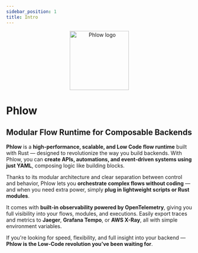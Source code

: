 ```yaml
---
sidebar_position: 1
title: Intro
---
```

<p align="center">
  <img src="/img/phlow.svg" alt="Phlow logo" width="160"/>
</p>

# Phlow

## Modular Flow Runtime for Composable Backends

**Phlow** is a **high-performance, scalable, and Low Code flow runtime** built with Rust — designed to revolutionize the way you build backends. With Phlow, you can **create APIs, automations, and event-driven systems using just YAML**, composing logic like building blocks.

Thanks to its modular architecture and clear separation between control and behavior, Phlow lets you **orchestrate complex flows without coding** — and when you need extra power, simply **plug in lightweight scripts or Rust modules**.

It comes with **built-in observability powered by OpenTelemetry**, giving you full visibility into your flows, modules, and executions. Easily export traces and metrics to **Jaeger**, **Grafana Tempo**, or **AWS X-Ray**, all with simple environment variables.

If you're looking for speed, flexibility, and full insight into your backend — **Phlow is the Low-Code revolution you’ve been waiting for**.
